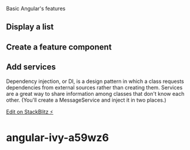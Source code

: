 Basic Angular's features

## Display a list
## Create a feature component
## Add services
Dependency injection, or DI, is a design pattern in which a class requests dependencies from external sources rather than creating them.
Services are a great way to share information among classes that don't know each other. (You'll create a MessageService and inject it in two places.)

[Edit on StackBlitz ⚡️](https://stackblitz.com/edit/angular-ivy-a59wz6)
# angular-ivy-a59wz6
